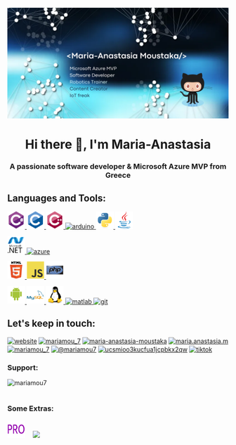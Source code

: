 ![Microsoft Azure MVP | Software Developer](https://github.com/mariamou7/mariamou7/blob/main/Maria-Anastasia%20Moustaka.png?raw=true)

<h1 align="center">Hi there 👋, I'm Maria-Anastasia</h1>
<h3 align="center">A passionate software developer & Microsoft Azure MVP from Greece</h3>

<h2 align="left">Languages and Tools:</h2>
<p align="left">
 
<a href="https://www.w3schools.com/cs/" target="_blank" rel="noreferrer"> <img src="https://raw.githubusercontent.com/devicons/devicon/master/icons/csharp/csharp-original.svg" alt="csharp" width="40" height="40"/> </a>
<a href="https://www.cprogramming.com/" target="_blank" rel="noreferrer"> <img src="https://raw.githubusercontent.com/devicons/devicon/master/icons/c/c-original.svg" alt="c" width="40" height="40"/> </a>
<a href="https://www.w3schools.com/cpp/" target="_blank" rel="noreferrer"> <img src="https://raw.githubusercontent.com/devicons/devicon/master/icons/cplusplus/cplusplus-original.svg" alt="cplusplus" width="40" height="40"/> </a>
<a href="https://www.arduino.cc/" target="_blank" rel="noreferrer"> <img src="https://cdn.worldvectorlogo.com/logos/arduino-1.svg" alt="arduino" width="40" height="40"/> </a> 
<a href="https://www.python.org" target="_blank" rel="noreferrer"> <img src="https://raw.githubusercontent.com/devicons/devicon/master/icons/python/python-original.svg" alt="python" width="40" height="40"/> </a>
<a href="https://www.java.com" target="_blank" rel="noreferrer"> <img src="https://raw.githubusercontent.com/devicons/devicon/master/icons/java/java-original.svg" alt="java" width="40" height="40"/> </a>

<a href="https://dotnet.microsoft.com/" target="_blank" rel="noreferrer"> <img src="https://raw.githubusercontent.com/devicons/devicon/master/icons/dot-net/dot-net-original-wordmark.svg" alt="dotnet" width="40" height="40"/> </a>
<a href="https://azure.microsoft.com/en-in/" target="_blank" rel="noreferrer"> <img src="https://www.vectorlogo.zone/logos/microsoft_azure/microsoft_azure-icon.svg" alt="azure" width="40" height="40"/> </a>

<a href="https://www.w3.org/html/" target="_blank" rel="noreferrer"> <img src="https://raw.githubusercontent.com/devicons/devicon/master/icons/html5/html5-original-wordmark.svg" alt="html5" width="40" height="40"/> </a>
<a href="https://developer.mozilla.org/en-US/docs/Web/JavaScript" target="_blank" rel="noreferrer"> <img src="https://raw.githubusercontent.com/devicons/devicon/master/icons/javascript/javascript-original.svg" alt="javascript" width="40" height="40"/> </a>
<a href="https://www.php.net" target="_blank" rel="noreferrer"> <img src="https://raw.githubusercontent.com/devicons/devicon/master/icons/php/php-original.svg" alt="php" width="40" height="40"/> </a>  

<a href="https://developer.android.com" target="_blank" rel="noreferrer"> <img src="https://raw.githubusercontent.com/devicons/devicon/master/icons/android/android-original-wordmark.svg" alt="android" width="40" height="40"/> </a>
<a href="https://www.mysql.com/" target="_blank" rel="noreferrer"> <img src="https://raw.githubusercontent.com/devicons/devicon/master/icons/mysql/mysql-original-wordmark.svg" alt="mysql" width="40" height="40"/> </a>
<a href="https://www.linux.org/" target="_blank" rel="noreferrer"> <img src="https://raw.githubusercontent.com/devicons/devicon/master/icons/linux/linux-original.svg" alt="linux" width="40" height="40"/> </a>
<a href="https://www.mathworks.com/" target="_blank" rel="noreferrer"> <img src="https://upload.wikimedia.org/wikipedia/commons/2/21/Matlab_Logo.png" alt="matlab" width="40" height="40"/> </a>
<a href="https://git-scm.com/" target="_blank" rel="noreferrer"> <img src="https://www.vectorlogo.zone/logos/git-scm/git-scm-icon.svg" alt="git" width="40" height="40"/> </a> 
</p>


<h2 align="left">Let's keep in touch:</h2>
<p align="left">
<a href="https://www.thinkaboutiot.com/" target="blank"><img align="center" src="https://cdn.jsdelivr.net/npm/simple-icons@3.0.1/icons/icloud.svg" alt="website" height="30" width="40" /></a>
<a href="https://twitter.com/mariamou_7" target="blank"><img align="center" src="https://raw.githubusercontent.com/rahuldkjain/github-profile-readme-generator/master/src/images/icons/Social/twitter.svg" alt="mariamou_7" height="30" width="40" /></a>
<a href="https://linkedin.com/in/maria-anastasia-moustaka" target="blank"><img align="center" src="https://raw.githubusercontent.com/rahuldkjain/github-profile-readme-generator/master/src/images/icons/Social/linked-in-alt.svg" alt="maria-anastasia-moustaka" height="30" width="40" /></a>
<a href="https://fb.com/maria.anastasia.m" target="blank"><img align="center" src="https://raw.githubusercontent.com/rahuldkjain/github-profile-readme-generator/master/src/images/icons/Social/facebook.svg" alt="maria.anastasia.m" height="30" width="40" /></a>
<a href="https://instagram.com/mariamou_7" target="blank"><img align="center" src="https://raw.githubusercontent.com/rahuldkjain/github-profile-readme-generator/master/src/images/icons/Social/instagram.svg" alt="mariamou_7" height="30" width="40" /></a>
<a href="https://hashnode.com/@mariamou7" target="blank"><img align="center" src="https://raw.githubusercontent.com/rahuldkjain/github-profile-readme-generator/master/src/images/icons/Social/hashnode.svg" alt="@mariamou7" height="30" width="40" /></a>
<a href="https://www.youtube.com/c/ucsmioo3kucfua1jcpbkx2qw" target="blank"><img align="center" src="https://raw.githubusercontent.com/rahuldkjain/github-profile-readme-generator/master/src/images/icons/Social/youtube.svg" alt="ucsmioo3kucfua1jcpbkx2qw" height="30" width="40" /></a>
<a href="https://www.tiktok.com/@mariamou_7/" target="blank"><img align="center" src="https://cdn.jsdelivr.net/npm/simple-icons@3.0.1/icons/tiktok.svg" alt="tiktok" height="30" width="40" /></a>
</p>


<h3 align="left">Support:</h3>
<p><a href="https://www.buymeacoffee.com/mariamou7"> <img align="left" src="https://cdn.buymeacoffee.com/buttons/v2/default-yellow.png" height="50" width="210" alt="mariamou7" /></a></p><br><br>

<h3 align="left">Some Extras:</h3>
<a href='https://github.com/pricing'><img src='https://raw.githubusercontent.com/acervenky/animated-github-badges/master/assets/pro.gif' width="40" height="40"></a> 
<a href='https://komarev.com/ghpvc/?username=mariamou7'><img src='https://komarev.com/ghpvc/?username=mariamou7'></a> 

